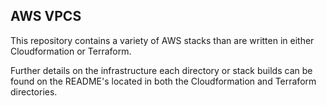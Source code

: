 ## AWS VPCS

This repository contains a variety of AWS stacks than are written in either Cloudformation or Terraform.

Further details on the infrastructure each directory or stack builds can be found on the README's located in both the Cloudformation and Terraform directories.